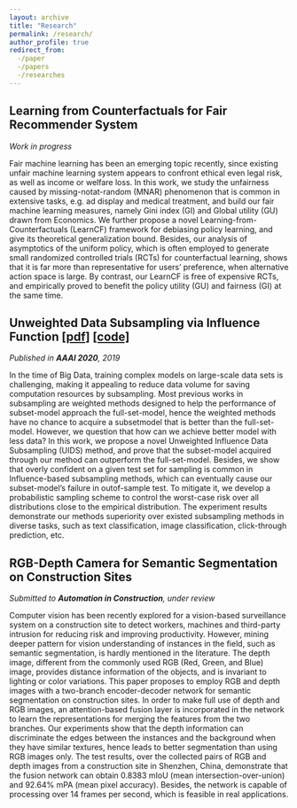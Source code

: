 ```yaml
---
layout: archive
title: "Research"
permalink: /research/
author_profile: true
redirect_from:
  -/paper
  -/papers
  -/researches
---
```


## Learning from Counterfactuals for Fair Recommender System
*Work in progress*

Fair machine learning has been an emerging topic recently, since existing unfair machine learning system appears to confront ethical even legal risk, as well as income or welfare loss. In this work, we study the unfairness caused by missing-notat-random (MNAR) phenomenon that is common in extensive tasks, e.g. ad display and medical treatment, and build our fair machine learning measures, namely Gini index (GI) and Global utility (GU) drawn from Economics. We further propose a novel Learning-from-Counterfactuals (LearnCF) framework for debiasing policy learning, and give its theoretical generalization bound. Besides, our analysis of asymptotics of the uniform policy, which is often employed to generate small randomized controlled trials (RCTs) for counterfactual learning, shows that it is far more than representative for users’ preference, when alternative action space is large. By contrast, our LearnCF is free of expensive RCTs, and empirically proved to benefit the policy utility (GU) and fairness (GI) at the same time.

## Unweighted Data Subsampling via Influence Function [[pdf]]((https://arxiv.org/abs/1912.01321)) [[code]](https://github.com/RyanWangZf/Influence_Subsampling)
*Published in **AAAI 2020**, 2019*

In the time of Big Data, training complex models on large-scale data sets is challenging, making it appealing to reduce data volume for saving computation resources by subsampling. Most previous works in subsampling
are weighted methods designed to help the performance of subset-model approach the full-set-model, hence the weighted methods have no chance to acquire a subsetmodel that is better than the full-set-model. However, we question that how can we achieve better model with less data? In this work, we propose a novel Unweighted Influence Data Subsampling (UIDS) method, and prove that the subset-model acquired through our method can outperform the full-set-model. Besides, we show that overly confident on a given test set for sampling is common in Influence-based subsampling methods, which can eventually cause our subset-model’s failure in outof-sample test. To mitigate it, we develop a probabilistic sampling scheme to control the worst-case risk over all distributions close to the empirical distribution. The experiment results demonstrate our methods superiority over existed subsampling methods in diverse tasks, such as text classification, image classification, click-through prediction, etc.

## RGB-Depth Camera for Semantic Segmentation on Construction Sites
*Submitted to **Automation in Construction**, under review*

Computer vision has been recently explored for a vision-based surveillance system on a construction site to detect workers, machines and third-party intrusion for reducing risk and improving productivity. However, mining deeper pattern for vision understanding of instances in the field, such as semantic segmentation, is hardly mentioned in the literature. The depth image, different from the commonly used RGB (Red, Green, and Blue) image, provides distance information of the objects, and is invariant to lighting or color variations. This paper proposes to employ RGB and depth images with a two-branch encoder-decoder network for semantic segmentation on construction sites. In order to make full use of depth and RGB images, an attention-based fusion layer is incorporated in the network to learn the representations for merging the features from the two branches. Our experiments show that the depth information can discriminate the edges between the instances and the background when they have similar textures, hence leads to better segmentation than using RGB images only. The test results, over the collected pairs of RGB and depth images from a construction site in Shenzhen, China, demonstrate that the fusion network can obtain $0.8383$ mIoU (mean intersection-over-union) and $92.64\%$ mPA (mean pixel accuracy). Besides, the network is capable of processing over $14$ frames per second, which is feasible in real applications.